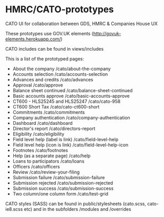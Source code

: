 HMRC/CATO-prototypes
====================

CATO UI for collaboration between GDS, HMRC &amp; Companies House UX

These prototypes use GOV.UK elements (http://govuk-elements.herokuapp.com/)

CATO includes can be found in views/includes

This is a list of the prototyped pages:

<ul>
	<li>About the company /cato/about-the-company</li>
	<li>Accounts selection /cato/accounts-selection</li>
	<li>Advances and credits /cato/advances</li>
	<li>Approval /cato/approve</li>
	<li>Balance sheet continued /cato/balance-sheet-continued</li>
	<li>Basic accounts approve /cato/basic-accounts-approve</li>
	<li>CT600 - HLS25245 and HLS25247 /cato/cato-958</li>
	<li>CT600 Short Tax /cato/cato-ct600-short</li>
	<li>Commitments /cato/commitments</li>
	<li>Company authentication /cato/company-authentication</li>
	<li>Dashboard /cato/dashboard</li>
	<li>Director's report /cato/directors-report</li>
	<li>Eligibility /cato/eligibility</li>
	<li>Field level help (label is link) /cato/field-level-help</li>
	<li>Field level help (icon is link) /cato/field-level-help-icon</li>
	<li>Footnotes /cato/footnotes</li>
	<li>Help (as a separate page) /cato/help</li>
	<li>Loans to participators /cato/loans</li>
	<li>Officers /cato/officers</li>
	<li>Review /cato/review-your-filing</li>
	<li>Submission failure /cato/submission-failure</li>
	<li>Submission rejected /cato/submission-rejected</li>
	<li>Submission success /cato/submission-success</li>
	<li>Two column/one column form /cato/test-grid</li>
</ul>

CATO styles (SASS) can be found in public/stylesheets (cato.scss, cato-ie8.scss etc) and in the subfolders /modules and /overrides